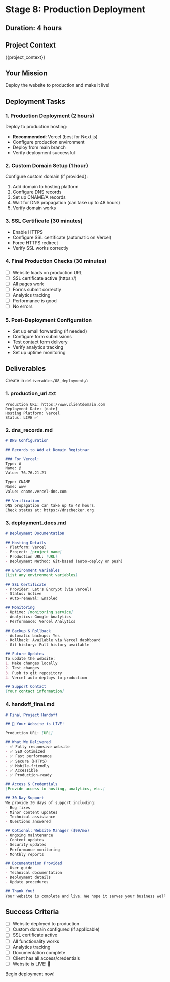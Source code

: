 # Stage 8: Production Deployment

## Duration: 4 hours

## Project Context
{{project_context}}

## Your Mission

Deploy the website to production and make it live!

## Deployment Tasks

### 1. Production Deployment (2 hours)
Deploy to production hosting:
- **Recommended**: Vercel (best for Next.js)
- Configure production environment
- Deploy from main branch
- Verify deployment successful

### 2. Custom Domain Setup (1 hour)
Configure custom domain (if provided):
1. Add domain to hosting platform
2. Configure DNS records
3. Set up CNAME/A records
4. Wait for DNS propagation (can take up to 48 hours)
5. Verify domain works

### 3. SSL Certificate (30 minutes)
- Enable HTTPS
- Configure SSL certificate (automatic on Vercel)
- Force HTTPS redirect
- Verify SSL works correctly

### 4. Final Production Checks (30 minutes)
- [ ] Website loads on production URL
- [ ] SSL certificate active (https://)
- [ ] All pages work
- [ ] Forms submit correctly
- [ ] Analytics tracking
- [ ] Performance is good
- [ ] No errors

### 5. Post-Deployment Configuration
- Set up email forwarding (if needed)
- Configure form submissions
- Test contact form delivery
- Verify analytics tracking
- Set up uptime monitoring

## Deliverables

Create in `deliverables/08_deployment/`:

### 1. production_url.txt
```
Production URL: https://www.clientdomain.com
Deployment Date: [date]
Hosting Platform: Vercel
Status: LIVE ✅
```

### 2. dns_records.md
```markdown
# DNS Configuration

## Records to Add at Domain Registrar

### For Vercel:
Type: A
Name: @
Value: 76.76.21.21

Type: CNAME
Name: www
Value: cname.vercel-dns.com

## Verification
DNS propagation can take up to 48 hours.
Check status at: https://dnschecker.org
```

### 3. deployment_docs.md
```markdown
# Deployment Documentation

## Hosting Details
- Platform: Vercel
- Project: [project name]
- Production URL: [URL]
- Deployment Method: Git-based (auto-deploy on push)

## Environment Variables
[List any environment variables]

## SSL Certificate
- Provider: Let's Encrypt (via Vercel)
- Status: Active
- Auto-renewal: Enabled

## Monitoring
- Uptime: [monitoring service]
- Analytics: Google Analytics
- Performance: Vercel Analytics

## Backup & Rollback
- Automatic backups: Yes
- Rollback: Available via Vercel dashboard
- Git history: Full history available

## Future Updates
To update the website:
1. Make changes locally
2. Test changes
3. Push to git repository
4. Vercel auto-deploys to production

## Support Contact
[Your contact information]
```

### 4. handoff_final.md
```markdown
# Final Project Handoff

## 🎉 Your Website is LIVE!

Production URL: [URL]

## What We Delivered
- ✅ Fully responsive website
- ✅ SEO optimized
- ✅ Fast performance
- ✅ Secure (HTTPS)
- ✅ Mobile-friendly
- ✅ Accessible
- ✅ Production-ready

## Access & Credentials
[Provide access to hosting, analytics, etc.]

## 30-Day Support
We provide 30 days of support including:
- Bug fixes
- Minor content updates
- Technical assistance
- Questions answered

## Optional: Website Manager ($99/mo)
- Ongoing maintenance
- Content updates
- Security updates
- Performance monitoring
- Monthly reports

## Documentation Provided
- User guide
- Technical documentation
- Deployment details
- Update procedures

## Thank You!
Your website is complete and live. We hope it serves your business well!
```

## Success Criteria

- [ ] Website deployed to production
- [ ] Custom domain configured (if applicable)
- [ ] SSL certificate active
- [ ] All functionality works
- [ ] Analytics tracking
- [ ] Documentation complete
- [ ] Client has all access/credentials
- [ ] Website is LIVE! 🎉

Begin deployment now!
